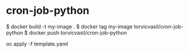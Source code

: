 # cron-job-python


$ docker build -t my-image .
$ docker tag my-image torvicvasil/cron-job-python
$ docker push torvicvasil/cron-job-python


oc apply -f template.yaml

